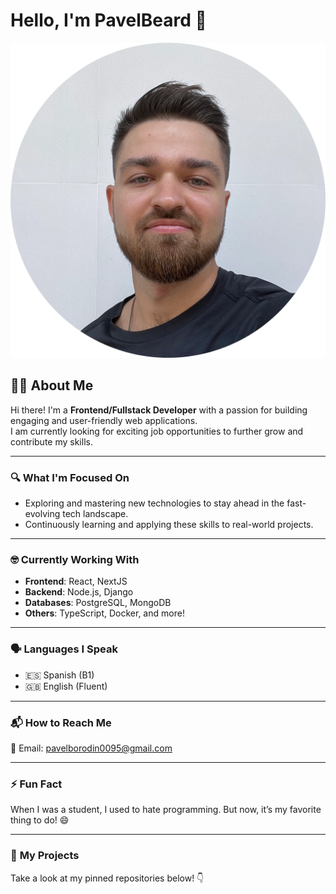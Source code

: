 # Hello, I'm PavelBeard 👋

<img 
  src="./images/iam.webp" 
  alt="Styled Image"
/>

## 👨‍💻 About Me
Hi there! I'm a **Frontend/Fullstack Developer** with a passion for building engaging and user-friendly web applications.  
I am currently looking for exciting job opportunities to further grow and contribute my skills.

---

### 🔍 **What I'm Focused On**
- Exploring and mastering new technologies to stay ahead in the fast-evolving tech landscape.
- Continuously learning and applying these skills to real-world projects.

---

### 🤓 **Currently Working With**
- **Frontend**: React, NextJS  
- **Backend**: Node.js, Django  
- **Databases**: PostgreSQL, MongoDB  
- **Others**: TypeScript, Docker, and more!  

---

### 🗣️ **Languages I Speak**
- 🇪🇸 Spanish (B1)  
- 🇬🇧 English (Fluent)

---

### 📬 **How to Reach Me**
📧 Email: [pavelborodin0095@gmail.com](mailto:pavelborodin0095@gmail.com)

---

### ⚡️ **Fun Fact**
When I was a student, I used to hate programming. But now, it’s my favorite thing to do! 😄

---

### 📌 **My Projects**
Take a look at my pinned repositories below! 👇
